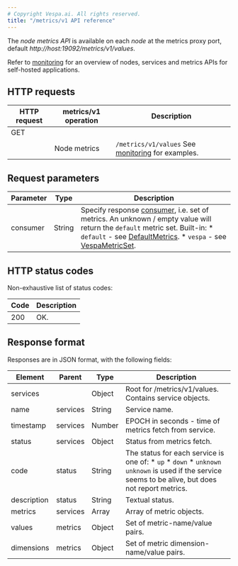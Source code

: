 ```yaml
---
# Copyright Vespa.ai. All rights reserved.
title: "/metrics/v1 API reference"
---
```


The *node metrics API* is available on each *node* at
the metrics proxy port, default *http://host:19092/metrics/v1/values*.

Refer to [monitoring](/en/operations-selfhosted/monitoring.html)
for an overview of nodes, services and metrics APIs for self-hosted applications.

## HTTP requests

| HTTP request | metrics/v1 operation | Description |
| --- | --- | --- |
| GET |  | |
|  | Node metrics | ``` /metrics/v1/values ```   See [monitoring](/en/operations-selfhosted/monitoring.html#metrics-v1-values) for examples. |

## Request parameters

| Parameter | Type | Description |
| --- | --- | --- |
| consumer | String | Specify response [consumer](services-admin.html#consumer), i.e. set of metrics. An unknown / empty value will return the `default` metric set. Built-in:   * `default` - see [DefaultMetrics](default-set-metrics-reference.html). * `vespa` - see [VespaMetricSet](vespa-set-metrics-reference.html). |

## HTTP status codes

Non-exhaustive list of status codes:

| Code | Description |
| --- | --- |
| 200 | OK. |

## Response format

Responses are in JSON format, with the following fields:

| Element | Parent | Type | Description |
| --- | --- | --- | --- |
| services |  | Object | Root for /metrics/v1/values. Contains service objects. |
| name | services | String | Service name. |
| timestamp | services | Number | EPOCH in seconds - time of metrics fetch from service. |
| status | services | Object | Status from metrics fetch. |
| code | status | String | The status for each service is one of:  * `up` * `down` * `unknown`  `unknown` is used if the service seems to be alive, but does not report metrics. |
| description | status | String | Textual status. |
| metrics | services | Array | Array of metric objects. |
| values | metrics | Object | Set of metric-name/value pairs. |
| dimensions | metrics | Object | Set of metric dimension-name/value pairs. |
